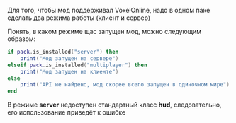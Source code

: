 Для того, чтобы мод поддерживал VoxelOnline, надо в одном паке сделать два режима работы (клиент и сервер)

Понять, в каком режиме щас запущен мод, можно следующим образом:
```lua
if pack.is_installed("server") then
	print("Мод запущен на сервере")
elseif pack.is_installed("multiplayer") then
	print("Мод запущен на клиенте")
else
	print("API не найдено, мод скорее всего запущен в одиночном мире")
end
```

В режиме **server** недоступен стандартный класс **hud**, следовательно, его использование приведёт к ошибке